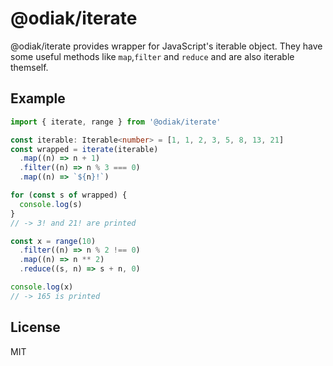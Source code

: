 # @odiak/iterate

@odiak/iterate provides wrapper for JavaScript's iterable object.
They have some useful methods like `map`,`filter` and `reduce` and are also iterable themself.

## Example

```typescript
import { iterate, range } from '@odiak/iterate'

const iterable: Iterable<number> = [1, 1, 2, 3, 5, 8, 13, 21]
const wrapped = iterate(iterable)
  .map((n) => n + 1)
  .filter((n) => n % 3 === 0)
  .map((n) => `${n}!`)

for (const s of wrapped) {
  console.log(s)
}
// -> 3! and 21! are printed

const x = range(10)
  .filter((n) => n % 2 !== 0)
  .map((n) => n ** 2)
  .reduce((s, n) => s + n, 0)

console.log(x)
// -> 165 is printed
```

## License

MIT
